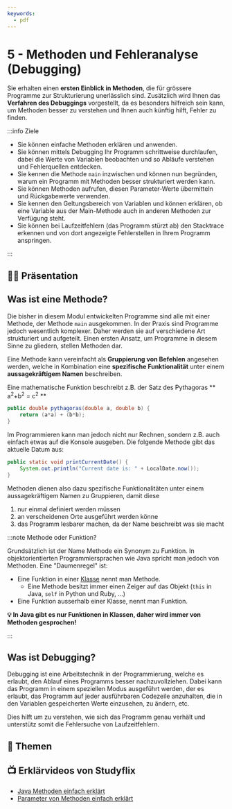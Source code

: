 ```yaml
---
keywords:
  - pdf
---
```

# 5 - Methoden und Fehleranalyse (Debugging)

Sie erhalten einen **ersten Einblick in Methoden**, die für grössere Programme
zur Strukturierung unerlässlich sind. Zusätzlich wird Ihnen das **Verfahren des
Debuggings** vorgestellt, da es besonders hilfreich sein kann, um Methoden
besser zu verstehen und Ihnen auch künftig hilft, Fehler zu finden.

:::info Ziele

- Sie können einfache Methoden erklären und anwenden.
- Sie können mittels Debugging Ihr Programm schrittweise durchlaufen, dabei die
  Werte von Variablen beobachten und so Abläufe verstehen und Fehlerquellen
  entdecken.
- Sie kennen die Methode `main` inzwischen und können nun begründen, warum ein
  Programm mit Methoden besser strukturiert werden kann.
- Sie können Methoden aufrufen, diesen Parameter-Werte übermitteln und
  Rückgabewerte verwenden.
- Sie kennen den Geltungsbereich von Variablen und können erklären, ob eine
  Variable aus der Main-Methode auch in anderen Methoden zur Verfügung steht.
- Sie können bei Laufzeitfehlern (das Programm stürzt ab) den Stacktrace
  erkennen und von dort angezeigte Fehlerstellen in Ihrem Programm anspringen.

:::

## :teacher: Präsentation

<!-- [:computer: Open in Browser](pathname:///slides/operatoren) | [:floppy_disk: download PDF](pathname:///slides/operatoren.pdf) -->

<!-- <iframe src="/bbzbl-modul-319/slides/operatoren" width="100%" height="400px"></iframe> -->

## Was ist eine Methode?

Die bisher in diesem Modul entwickelten Programme sind alle mit einer Methode,
der Methode `main` ausgekommen. In der Praxis sind Programme jedoch wesentlich
komplexer. Daher werden sie auf verschiedene Art strukturiert und aufgeteilt.
Einen ersten Ansatz, um Programme in diesem Sinne zu gliedern, stellen Methoden
dar.

Eine Methode kann vereinfacht als **Gruppierung von Befehlen** angesehen werden,
welche in Kombination eine **spezifische Funktionalität** unter einem
**aussagekräftigem Namen** beschreiben.

Eine mathematische Funktion beschreibt z.B. der Satz des Pythagoras **
a<sup>2</sup>+b<sup>2</sup> = c<sup>2</sup> **

```java title="Satz des Pythagoras"
public double pythagoras(double a, double b) {
    return (a*a) + (b*b);
}
```

Im Programmieren kann man jedoch nicht nur Rechnen, sondern z.B. auch einfach
etwas auf die Konsole ausgeben. Die folgende Methode gibt das aktuelle Datum
aus:

```java title="printCurrentDate() gibt das aktuelle Datum aus"
public static void printCurrentDate() {
    System.out.println("Current date is: " + LocalDate.now());
}
```

Methoden dienen also dazu spezifische Funktionalitäten unter einem
aussagekräftigem Namen zu Gruppieren, damit diese

1. nur einmal definiert werden müssen
2. an verscheidenen Orte ausgeführt werden könne
3. das Programm lesbarer machen, da der Name beschreibt was sie macht

:::note Methode oder Funktion?

Grundsätzlich ist der Name Methode ein Synonym zu Funktion. In
objektorientierten Programmiersprachen wie Java spricht man jedoch von Methoden.
Eine "Daumenregel" ist:

- Eine Funktion in einer <u>Klasse</u> nennt man Methode.
  - Eine Methode besitzt immer einen Zeiger auf das Objekt (`this` in Java,
    `self` in Python und Ruby, ...)
- Eine Funktion ausserhalb einer Klasse, nennt man Funktion.

**:bulb: In Java gibt es nur Funktionen in Klassen, daher wird immer von
Methoden gesprochen!**

:::

## Was ist Debugging?

Debugging ist eine Arbeitstechnik in der Programmierung, welche es erlaubt, den
Ablauf eines Programms besser nachzuvollziehen. Dabei kann das Programm in einem
speziellen Modus ausgeführt werden, der es erlaubt, das Programm auf jeder
ausführbaren Codezeile anzuhalten, die in den Variablen gespeicherten Werte
einzusehen, zu ändern, etc.

Dies hilft um zu verstehen, wie sich das Programm genau verhält und unterstütz
somit die Fehlersuche von Laufzeitfehlern.

## :open_book: Themen

<DocCardList className="pdf-exclude"/>

## :tv: Erklärvideos von Studyflix

- [Java Methoden einfach erklärt](https://studyflix.de/informatik/java-methoden-1901)
- [Parameter von Methoden einfach erklärt](https://studyflix.de/informatik/parameter-von-methoden-426)

